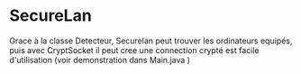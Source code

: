 # SecureLan

Grace à la classe Detecteur, Securelan peut trouver les ordinateurs equipés, puis avec CryptSocket il peut cree une connection crypté est facile d'utilisation  (voir demonstration dans Main.java )
